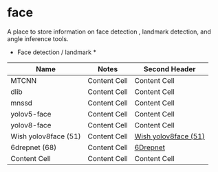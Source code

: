 # face

A place to store information on face detection , landmark detection, and angle inference tools. 

* Face detection / landmark * 

|    Name       | Notes         | Second Header |
| ------------- | ------------- | ------------- |
|  MTCNN        | Content Cell  | Content Cell  |
|  dlib         | Content Cell  | Content Cell  |
| mnssd         | Content Cell  | Content Cell  |
| yolov5-face   | Content Cell  | Content Cell  |
| yolov8-face   | Content Cell  | Content Cell  |
| Wish yolov8face (51)  | Content Cell  | [Wish yolov8face (51)](https://github.com/wish44165/Optimizing-Facial-Landmark-Estimation-for-Embedded-Systems)  |
| 6drepnet (68)     | Content Cell  | [6Drepnet](https://github.com/thohemp/6DRepNet)  |
| Content Cell  | Content Cell  | Content Cell  |






